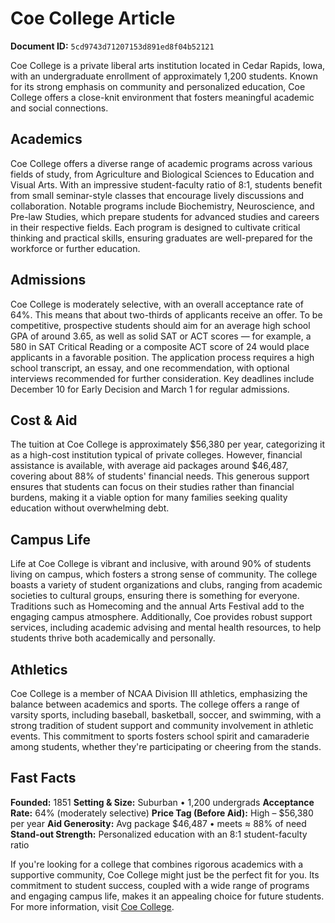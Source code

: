 # Coe College Article

**Document ID:** `5cd9743d71207153d891ed8f04b52121`

Coe College is a private liberal arts institution located in Cedar Rapids, Iowa, with an undergraduate enrollment of approximately 1,200 students. Known for its strong emphasis on community and personalized education, Coe College offers a close-knit environment that fosters meaningful academic and social connections.

## Academics
Coe College offers a diverse range of academic programs across various fields of study, from Agriculture and Biological Sciences to Education and Visual Arts. With an impressive student-faculty ratio of 8:1, students benefit from small seminar-style classes that encourage lively discussions and collaboration. Notable programs include Biochemistry, Neuroscience, and Pre-law Studies, which prepare students for advanced studies and careers in their respective fields. Each program is designed to cultivate critical thinking and practical skills, ensuring graduates are well-prepared for the workforce or further education.

## Admissions
Coe College is moderately selective, with an overall acceptance rate of 64%. This means that about two-thirds of applicants receive an offer. To be competitive, prospective students should aim for an average high school GPA of around 3.65, as well as solid SAT or ACT scores — for example, a 580 in SAT Critical Reading or a composite ACT score of 24 would place applicants in a favorable position. The application process requires a high school transcript, an essay, and one recommendation, with optional interviews recommended for further consideration. Key deadlines include December 10 for Early Decision and March 1 for regular admissions.

## Cost & Aid
The tuition at Coe College is approximately $56,380 per year, categorizing it as a high-cost institution typical of private colleges. However, financial assistance is available, with average aid packages around $46,487, covering about 88% of students' financial needs. This generous support ensures that students can focus on their studies rather than financial burdens, making it a viable option for many families seeking quality education without overwhelming debt.

## Campus Life
Life at Coe College is vibrant and inclusive, with around 90% of students living on campus, which fosters a strong sense of community. The college boasts a variety of student organizations and clubs, ranging from academic societies to cultural groups, ensuring there is something for everyone. Traditions such as Homecoming and the annual Arts Festival add to the engaging campus atmosphere. Additionally, Coe provides robust support services, including academic advising and mental health resources, to help students thrive both academically and personally.

## Athletics
Coe College is a member of NCAA Division III athletics, emphasizing the balance between academics and sports. The college offers a range of varsity sports, including baseball, basketball, soccer, and swimming, with a strong tradition of student support and community involvement in athletic events. This commitment to sports fosters school spirit and camaraderie among students, whether they're participating or cheering from the stands.

## Fast Facts
**Founded:** 1851
**Setting & Size:** Suburban • 1,200 undergrads
**Acceptance Rate:** 64% (moderately selective)
**Price Tag (Before Aid):** High – $56,380 per year
**Aid Generosity:** Avg package $46,487 • meets ≈ 88% of need
**Stand-out Strength:** Personalized education with an 8:1 student-faculty ratio

If you're looking for a college that combines rigorous academics with a supportive community, Coe College might just be the perfect fit for you. Its commitment to student success, coupled with a wide range of programs and engaging campus life, makes it an appealing choice for future students. For more information, visit [Coe College](https://www.petersons.com/college-search/coe-college-000_10003436.aspx).

